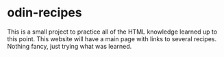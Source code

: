 # odin-recipes
This is a small project to practice all of the HTML
knowledge learned up to this point.
This website will have a main page with links to several recipes. Nothing fancy, just trying what 
was learned.
